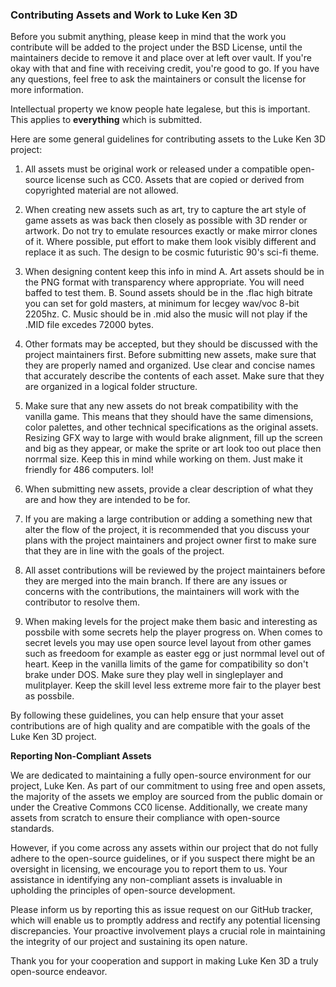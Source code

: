 ### Contributing Assets and Work to Luke Ken 3D 

Before you submit anything, please keep in mind that the work you contribute will be added to the project under the BSD License, until the maintainers decide to remove it and place over at left over vault. If you're okay with that and fine with receiving credit, you're good to go. If you have any questions, feel free to ask the maintainers or consult the license for more information. 

Intellectual property we know people hate legalese, but this is important. This applies to
**everything** which is submitted.

Here are some general guidelines for contributing assets to the Luke Ken 3D project:

1. All assets must be original work or released under a compatible open-source license such as CC0. Assets that are copied or derived from copyrighted material are not allowed.
2. When creating new assets such as art, try to capture the art style of game assets as was back then closely as possible with 3D render or artwork. Do not try to emulate resources exactly or make mirror clones of it. Where possible, put effort to make them look visibly different and replace it as such. The design to be cosmic futuristic 90's sci-fi theme.

3. When designing content keep this info in mind 
A. Art assets should be in the PNG format with transparency where appropriate. You will need baffed to test them.
B. Sound assets should be in the .flac high bitrate you can set for gold masters, at minimum for lecgey wav/voc 8-bit 2205hz. 
C. Music should be in .mid also the music will not play if the .MID file excedes 72000 bytes.

4. Other formats may be accepted, but they should be discussed with the project maintainers first. Before submitting new assets, make sure that they are properly named and organized. Use clear and concise names that accurately describe the contents of each asset. Make sure that they are organized in a logical folder structure.
5. Make sure that any new assets do not break compatibility with the vanilla game. This means that they should have the same dimensions, color palettes, and other technical specifications as the original assets. Resizing GFX way to large with would brake alignment, fill up the screen and big as they appear, or make the sprite or art look too out place then norrmal size. Keep this in mind while working on them. Just make it friendly for 486 computers. lol!
6. When submitting new assets, provide a clear description of what they are and how they are intended to be for. 
7. If you are making a large contribution or adding a something new that alter the flow of the project, it is recommended that you discuss your plans with the project maintainers and project owner first to make sure that they are in line with the goals of the project. 
8. All asset contributions will be reviewed by the project maintainers before they are merged into the main branch. If there are any issues or concerns with the contributions, the maintainers will work with the contributor to resolve them.
9. When making levels for the project make them basic and interesting as possbile with some secrets help the player progress on. When comes to secret levels you may use open source level layout from other games such as freedoom for example as easter egg or just normmal level out of heart. Keep in the vanilla limits of the game for compatibility so don't brake under DOS. Make sure they play well in singleplayer and mulitplayer. Keep the skill level less extreme more fair to the player best as possbile. 

By following these guidelines, you can help ensure that your asset contributions are of high quality and are compatible with the goals of the Luke Ken 3D project.

**Reporting Non-Compliant Assets**

We are dedicated to maintaining a fully open-source environment for our project, Luke Ken. As part of our commitment to using free and open assets, the majority of the assets we employ are sourced from the public domain or under the Creative Commons CC0 license. Additionally, we create many assets from scratch to ensure their compliance with open-source standards.

However, if you come across any assets within our project that do not fully adhere to the open-source guidelines, or if you suspect there might be an oversight in licensing, we encourage you to report them to us. Your assistance in identifying any non-compliant assets is invaluable in upholding the principles of open-source development.

Please inform us by reporting this as issue request on our GitHub tracker, which will enable us to promptly address and rectify any potential licensing discrepancies. Your proactive involvement plays a crucial role in maintaining the integrity of our project and sustaining its open nature.

Thank you for your cooperation and support in making Luke Ken 3D a truly open-source endeavor.

